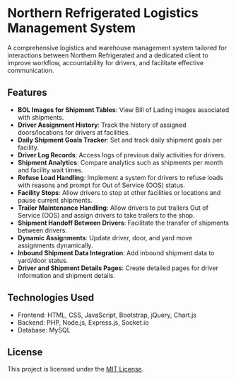 # Northern Refrigerated Logistics Management System

A comprehensive logistics and warehouse management system tailored for interactions between Northern Refrigerated and a dedicated client to improve workflow, accountability for drivers, and facilitate effective communication.

## Features

- **BOL Images for Shipment Tables**: View Bill of Lading images associated with shipments.
- **Driver Assignment History**: Track the history of assigned doors/locations for drivers at facilities.
- **Daily Shipment Goals Tracker**: Set and track daily shipment goals per facility.
- **Driver Log Records**: Access logs of previous daily activities for drivers.
- **Shipment Analytics**: Compare analytics such as shipments per month and facility wait times.
- **Refuse Load Handling**: Implement a system for drivers to refuse loads with reasons and prompt for Out of Service (OOS) status.
- **Facility Stops**: Allow drivers to stop at other facilities or locations and pause current shipments.
- **Trailer Maintenance Handling**: Allow drivers to put trailers Out of Service (OOS) and assign drivers to take trailers to the shop.
- **Shipment Handoff Between Drivers**: Facilitate the transfer of shipments between drivers.
- **Dynamic Assignments**: Update driver, door, and yard move assignments dynamically.
- **Inbound Shipment Data Integration**: Add inbound shipment data to yard/door status.
- **Driver and Shipment Details Pages**: Create detailed pages for driver information and shipment details.

## Technologies Used

- Frontend: HTML, CSS, JavaScript, Bootstrap, jQuery, Chart.js
- Backend: PHP, Node.js, Express.js, Socket.io
- Database: MySQL

## License

This project is licensed under the [MIT License](LICENSE.md).

